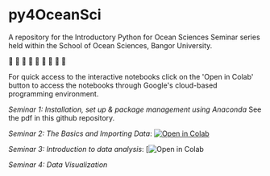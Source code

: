 # py4OceanSci

A repository for the Introductory Python for Ocean Sciences Seminar series held within the School of Ocean Sciences, Bangor University. 

🌊 🐠 🌊 🐠 🌊 🐠 🌊 🐠 🌊

For quick access to the interactive notebooks click on the 'Open in Colab' button to access the notebooks through Google's cloud-based programming environment. 

*Seminar 1: Installation, set up & package management using Anaconda* See the pdf in this github repository. 

*Seminar 2: The Basics and Importing Data*:     [![Open in Colab](https://colab.research.google.com/assets/colab-badge.svg)](https://colab.research.google.com/github/nia-jones/py4OceanSci/blob/main/Basics_and_ImportingData.ipynb)

*Seminar 3: Introduction to data analysis*:  [![Open in Colab](https://colab.research.google.com/github/nia-jones/py4OceanSci/blob/main/3_DataAnalysisAndPlotting.ipynb)

*Seminar 4: Data Visualization*
